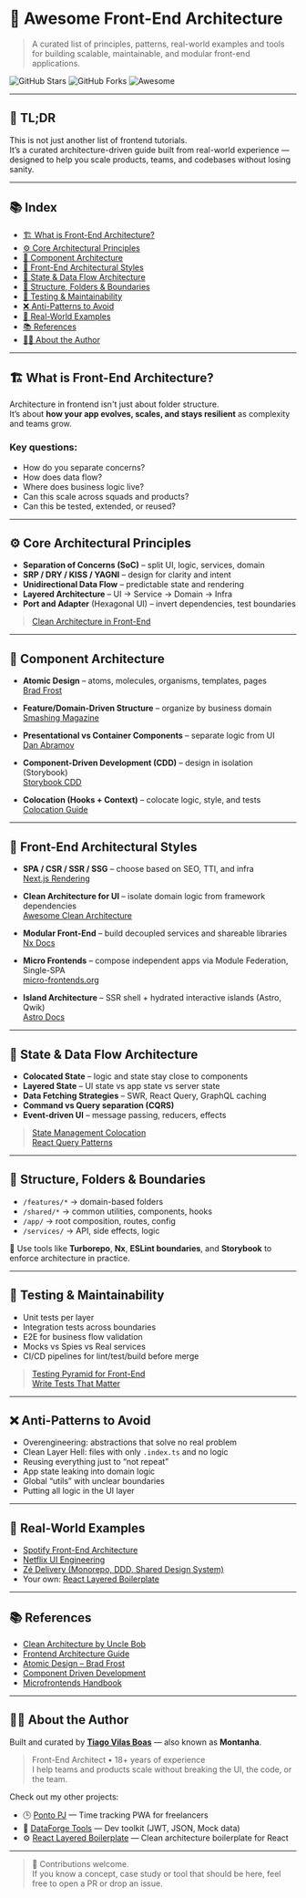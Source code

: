 # 🧱 Awesome Front-End Architecture

> A curated list of principles, patterns, real-world examples and tools for building scalable, maintainable, and modular front-end applications.

![GitHub Stars](https://img.shields.io/github/stars/tiagovilasboas/awesome-front-end-architecture?style=social)
![GitHub Forks](https://img.shields.io/github/forks/tiagovilasboas/awesome-front-end-architecture?style=social)
![Awesome](https://awesome.re/badge.svg)

---

## 📘 TL;DR

This is not just another list of frontend tutorials.  
It’s a curated architecture-driven guide built from real-world experience — designed to help you scale products, teams, and codebases without losing sanity.

---

## 📚 Index

- [🏗️ What is Front-End Architecture?](#-what-is-front-end-architecture)
- [⚙️ Core Architectural Principles](#️-core-architectural-principles)
- [🧩 Component Architecture](#-component-architecture)
- [🧠 Front-End Architectural Styles](#-front-end-architectural-styles)
- [🔄 State & Data Flow Architecture](#-state--data-flow-architecture)
- [🏢 Structure, Folders & Boundaries](#-structure-folders--boundaries)
- [🧪 Testing & Maintainability](#-testing--maintainability)
- [❌ Anti-Patterns to Avoid](#-anti-patterns-to-avoid)
- [📎 Real-World Examples](#-real-world-examples)
- [📚 References](#-references)
- [👨‍💻 About the Author](#-about-the-author)

---

## 🏗️ What is Front-End Architecture?

Architecture in frontend isn't just about folder structure.  
It’s about **how your app evolves, scales, and stays resilient** as complexity and teams grow.

### Key questions:

- How do you separate concerns?
- How does data flow?
- Where does business logic live?
- Can this scale across squads and products?
- Can this be tested, extended, or reused?

---

## ⚙️ Core Architectural Principles

- **Separation of Concerns (SoC)** – split UI, logic, services, domain
- **SRP / DRY / KISS / YAGNI** – design for clarity and intent
- **Unidirectional Data Flow** – predictable state and rendering
- **Layered Architecture** – UI → Service → Domain → Infra
- **Port and Adapter** (Hexagonal UI) – invert dependencies, test boundaries

> [Clean Architecture in Front-End](https://medium.com/javascript-in-plain-english/clean-architecture-for-frontend-applications-631c7aa779c7)

---

## 🧩 Component Architecture

- **Atomic Design** – atoms, molecules, organisms, templates, pages  
  [Brad Frost](https://bradfrost.com/blog/post/atomic-web-design/)

- **Feature/Domain-Driven Structure** – organize by business domain  
  [Smashing Magazine](https://www.smashingmagazine.com/2021/01/structuring-react-projects-folder-structure/)

- **Presentational vs Container Components** – separate logic from UI  
  [Dan Abramov](https://medium.com/@dan_abramov/smart-and-dumb-components-7ca2f9a7c7d0)

- **Component-Driven Development (CDD)** – design in isolation (Storybook)  
  [Storybook CDD](https://storybook.js.org/blog/component-driven-dev/)

- **Colocation (Hooks + Context)** – colocate logic, style, and tests  
  [Colocation Guide](https://tkdodo.eu/blog/colocation)

---

## 🧠 Front-End Architectural Styles

- **SPA / CSR / SSR / SSG** – choose based on SEO, TTI, and infra  
  [Next.js Rendering](https://nextjs.org/docs/basic-features/pages#static-generation-recommended)

- **Clean Architecture for UI** – isolate domain logic from framework dependencies  
  [Awesome Clean Architecture](https://github.com/pvarentsov/awesome-clean-architecture)

- **Modular Front-End** – build decoupled services and shareable libraries  
  [Nx Docs](https://nx.dev/concepts/monorepos)

- **Micro Frontends** – compose independent apps via Module Federation, Single-SPA  
  [micro-frontends.org](https://micro-frontends.org/)

- **Island Architecture** – SSR shell + hydrated interactive islands (Astro, Qwik)  
  [Astro Docs](https://docs.astro.build/core-concepts/islands/)

---

## 🔄 State & Data Flow Architecture

- **Colocated State** – logic and state stay close to components  
- **Layered State** – UI state vs app state vs server state
- **Data Fetching Strategies** – SWR, React Query, GraphQL caching  
- **Command vs Query separation (CQRS)**  
- **Event-driven UI** – message passing, reducers, effects

> [State Management Colocation](https://tkdodo.eu/blog/colocation)  
> [React Query Patterns](https://tkdodo.eu/blog/practical-react-query)

---

## 🏢 Structure, Folders & Boundaries

- `/features/*` → domain-based folders
- `/shared/*` → common utilities, components, hooks
- `/app/` → root composition, routes, config
- `/services/` → API, side effects, logic

📌 Use tools like **Turborepo**, **Nx**, **ESLint boundaries**, and **Storybook** to enforce architecture in practice.

---

## 🧪 Testing & Maintainability

- Unit tests per layer
- Integration tests across boundaries
- E2E for business flow validation
- Mocks vs Spies vs Real services
- CI/CD pipelines for lint/test/build before merge

> [Testing Pyramid for Front-End](https://kentcdodds.com/blog/testing-pyramid)  
> [Write Tests That Matter](https://kentcdodds.com/blog/write-tests)

---

## ❌ Anti-Patterns to Avoid

- Overengineering: abstractions that solve no real problem
- Clean Layer Hell: files with only `.index.ts` and no logic
- Reusing everything just to “not repeat”
- App state leaking into domain logic
- Global “utils” with unclear boundaries
- Putting all logic in the UI layer

---

## 📎 Real-World Examples

- [Spotify Front-End Architecture](https://engineering.atspotify.com/2020/10/04/frontend-architecture-at-spotify/)
- [Netflix UI Engineering](https://netflixtechblog.com/)
- [Zé Delivery (Monorepo, DDD, Shared Design System)](https://youtu.be/5OjqD-ow8GE)
- Your own: [React Layered Boilerplate](https://github.com/tiagovilasboas/react-layered-boilerplate)

---

## 📚 References

- [Clean Architecture by Uncle Bob](https://8thlight.com/blog/uncle-bob/2012/08/13/the-clean-architecture.html)
- [Frontend Architecture Guide](https://martinfowler.com/articles/scalable-frontend-architecture.html)
- [Atomic Design – Brad Frost](https://bradfrost.com/blog/post/atomic-web-design/)
- [Component Driven Development](https://storybook.js.org/blog/component-driven-dev/)
- [Microfrontends Handbook](https://leanpub.com/the-micro-frontends-book)

---

## 👨‍💻 About the Author

Built and curated by [**Tiago Vilas Boas**](https://github.com/tiagovilasboas) — also known as **Montanha**.

> Front-End Architect • 18+ years of experience  
> I help teams and products scale without breaking the UI, the code, or the team.

Check out my other projects:

- 🕒 [Ponto PJ](https://github.com/tiagovilasboas/ponto-pj) — Time tracking PWA for freelancers
- 🧰 [DataForge Tools](https://github.com/tiagovilasboas/dataforge-tools) — Dev toolkit (JWT, JSON, Mock data)
- ⚙️ [React Layered Boilerplate](https://github.com/tiagovilasboas/react-layered-boilerplate) — Clean architecture boilerplate for React

---

> 🙌 Contributions welcome.  
> If you know a concept, case study or tool that should be here, feel free to open a PR or drop an issue.